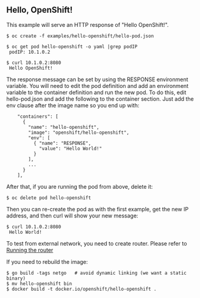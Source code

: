 Hello, OpenShift!
-----------------

This example will serve an HTTP response of "Hello OpenShift!".

    $ oc create -f examples/hello-openshift/hello-pod.json

    $ oc get pod hello-openshift -o yaml |grep podIP
     podIP: 10.1.0.2

    $ curl 10.1.0.2:8080
     Hello OpenShift!

The response message can be set by using the RESPONSE environment
variable.  You will need to edit the pod definition and add an
environment variable to the container definition and run the new pod.
To do this, edit hello-pod.json and add the following to the container
section.  Just add the env clause after the image name so you end up with:
```
    "containers": [
      {
        "name": "hello-openshift",
        "image": "openshift/hello-openshift",
        "env": [
          { "name": "RESPONSE",
            "value": "Hello World!"
          }
        ],
        ...
      }
    ],
```

After that, if you are running the pod from above, delete it:

    $ oc delete pod hello-openshift

Then you can re-create the pod as with the first example, get the new IP
address, and then curl will show your new message:

    $ curl 10.1.0.2:8080
     Hello World!

To test from external network, you need to create router. Please refer to [Running the router](https://github.com/openshift/origin/blob/master/docs/routing.md)

If you need to rebuild the image:

    $ go build -tags netgo   # avoid dynamic linking (we want a static binary)
    $ mv hello-openshift bin
    $ docker build -t docker.io/openshift/hello-openshift .

